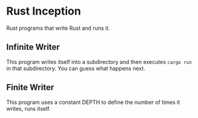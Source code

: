 # Rust Inception

Rust programs that write Rust and runs it.

## Infinite Writer

This program writes itself into a subdirectory and then executes `cargo run` in that subdirectory. You can guess what happens next.

## Finite Writer

This program uses a constant DEPTH to define the number of times it writes, runs itself.
